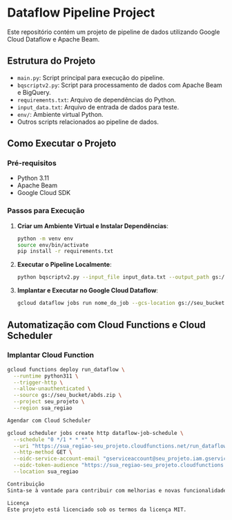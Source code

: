 # Dataflow Pipeline Project

Este repositório contém um projeto de pipeline de dados utilizando Google Cloud Dataflow e Apache Beam.

## Estrutura do Projeto

- `main.py`: Script principal para execução do pipeline.
- `bqscriptv2.py`: Script para processamento de dados com Apache Beam e BigQuery.
- `requirements.txt`: Arquivo de dependências do Python.
- `input_data.txt`: Arquivo de entrada de dados para teste.
- `env/`: Ambiente virtual Python.
- Outros scripts relacionados ao pipeline de dados.

## Como Executar o Projeto

### Pré-requisitos

- Python 3.11
- Apache Beam
- Google Cloud SDK

### Passos para Execução

1. **Criar um Ambiente Virtual e Instalar Dependências**:
    ```sh
    python -m venv env
    source env/bin/activate
    pip install -r requirements.txt
    ```

2. **Executar o Pipeline Localmente**:
    ```sh
    python bqscriptv2.py --input_file input_data.txt --output_path gs://seu_bucket/output --project seu_projeto --region sua_regiao --temp_location gs://seu_bucket/temp --runner DirectRunner
    ```

3. **Implantar e Executar no Google Cloud Dataflow**:
    ```sh
    gcloud dataflow jobs run nome_do_job --gcs-location gs://seu_bucket/template --region sua_regiao
    ```

## Automatização com Cloud Functions e Cloud Scheduler

### Implantar Cloud Function

```sh
gcloud functions deploy run_dataflow \
  --runtime python311 \
  --trigger-http \
  --allow-unauthenticated \
  --source gs://seu_bucket/abds.zip \
  --project seu_projeto \
  --region sua_regiao

Agendar com Cloud Scheduler

gcloud scheduler jobs create http dataflow-job-schedule \
  --schedule "0 */1 * * *" \
  --uri "https://sua_regiao-seu_projeto.cloudfunctions.net/run_dataflow" \
  --http-method GET \
  --oidc-service-account-email "gserviceaccount@seu_projeto.iam.gserviceaccount.com" \
  --oidc-token-audience "https://sua_regiao-seu_projeto.cloudfunctions.net/run_dataflow" \
  --location sua_regiao

Contribuição
Sinta-se à vontade para contribuir com melhorias e novas funcionalidades.

Licença
Este projeto está licenciado sob os termos da licença MIT.


